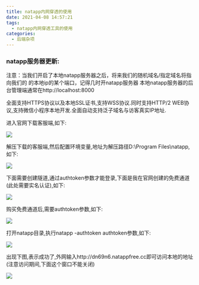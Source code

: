 ```yaml
---
title: natapp内网穿透的使用
date: 2021-04-08 14:57:21
tags:
  - natapp内网穿透工具的使用
categories:
  - 后端杂项
---
```


### natapp服务器更新:

  注意：当我们开启了本地natapp服务器之后，将来我们的随机域名/指定域名将指向我们的
  的本地ip的某个端口，记得几时开natapp服务器
  本地natapp服务器的后台管理端通常在http://localhost:8000

  全面支持HTTPS协议以及本地SSL证书,支持WSS协议.同时支持HTTP/2 WEB协议,支持微信小程序本地开发.全面自动支持泛子域名与访客真实IP地址.

  进入官网下载客服端,如下:

  ![](https://img-blog.csdnimg.cn/20190731162921964.png?x-oss-process=image/watermark,type_ZmFuZ3poZW5naGVpdGk,shadow_10,text_aHR0cHM6Ly9ibG9nLmNzZG4ubmV0L3FxXzM2NzkyMDY5,size_16,color_FFFFFF,t_70)

  解压下载的客服端,然后配置环境变量,地址为解压路径D:\Program Files\natapp,如下:

  ![](https://img-blog.csdnimg.cn/2019073116421341.png?x-oss-process=image/watermark,type_ZmFuZ3poZW5naGVpdGk,shadow_10,text_aHR0cHM6Ly9ibG9nLmNzZG4ubmV0L3FxXzM2NzkyMDY5,size_16,color_FFFFFF,t_70)

  下面需要创建隧道,通过authtoken参数才能登录,下面是我在官网创建的免费通道(此处需要实名认证),如下:

  ![](https://img-blog.csdnimg.cn/20190731170102886.png?x-oss-process=image/watermark,type_ZmFuZ3poZW5naGVpdGk,shadow_10,text_aHR0cHM6Ly9ibG9nLmNzZG4ubmV0L3FxXzM2NzkyMDY5,size_16,color_FFFFFF,t_70)

  购买免费通道后,需要authtoken参数,如下:

  ![](https://img-blog.csdnimg.cn/20190731170912652.png?x-oss-process=image/watermark,type_ZmFuZ3poZW5naGVpdGk,shadow_10,text_aHR0cHM6Ly9ibG9nLmNzZG4ubmV0L3FxXzM2NzkyMDY5,size_16,color_FFFFFF,t_70)
  
   打开natapp目录,执行natapp -authtoken authtoken参数,如下:

  ![](https://img-blog.csdnimg.cn/20190731172229734.png?x-oss-process=image/watermark,type_ZmFuZ3poZW5naGVpdGk,shadow_10,text_aHR0cHM6Ly9ibG9nLmNzZG4ubmV0L3FxXzM2NzkyMDY5,size_16,color_FFFFFF,t_70)
  
  出现下图,表示成功了,外网输入http://dn69n6.natappfree.cc即可访问本地的地址(注意访问期间,下面这个窗口不能关闭)

  ![](https://img-blog.csdnimg.cn/20190731172531602.png?x-oss-process=image/watermark,type_ZmFuZ3poZW5naGVpdGk,shadow_10,text_aHR0cHM6Ly9ibG9nLmNzZG4ubmV0L3FxXzM2NzkyMDY5,size_16,color_FFFFFF,t_70)
  ![]()